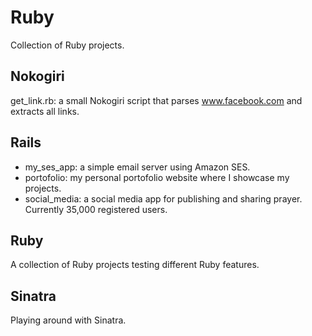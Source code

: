 # Ruby

Collection of Ruby projects.

## Nokogiri

get_link.rb: a small Nokogiri script that parses www.facebook.com and extracts all links.

## Rails
* my_ses_app: a simple email server using Amazon SES.
* portofolio: my personal portofolio website where I showcase my projects.
* social_media: a social media app for publishing and sharing prayer. Currently 35,000 registered users.

## Ruby
A collection of Ruby projects testing different Ruby features.

## Sinatra
Playing around with Sinatra.
